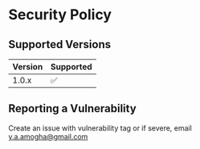 # Security Policy

## Supported Versions


| Version | Supported          |
| ------- | ------------------ |
| 1.0.x   | :white_check_mark: |

## Reporting a Vulnerability

Create an issue with vulnerability tag or if severe, email y.a.amogha@gmail.com
